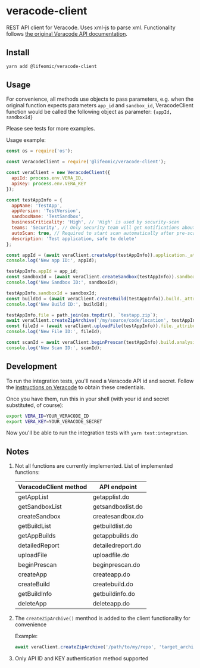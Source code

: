 # veracode-client

REST API client for Veracode. Uses xml-js to parse xml. Functionality follows
[the original Veracode API
documentation](https://help.veracode.com/reader/LMv_dtSHyb7iIxAQznC~9w/FhxRdiWf5qejrtajmjGtpw).

## Install

```bash
yarn add @lifeomic/veracode-client
```

## Usage

For convenience, all methods use objects to pass parameters, e.g. when the
original function expects parameters `app_id` and `sandbox_id`, VeracodeClient
function would be called the following object as parameter: `{appId, sandboxId}`

Please see tests for more examples.

Usage example:

```javascript
const os = require('os');

const VeracodeClient = require('@lifeomic/veracode-client');

const veraClient = new VeracodeClient({
  apiId: process.env.VERA_ID,
  apiKey: process.env.VERA_KEY
});

const testAppInfo = {
  appName: 'TestApp',
  appVersion: 'TestVersion',
  sandboxName: 'TestSandbox',
  businessCriticality: 'High', // 'High' is used by security-scan
  teams: 'Security', // Only security team will get notifications about this test app
  autoScan: true, // Required to start scan automatically after pre-scan
  description: 'Test application, safe to delete'
};

const appId = (await veraClient.createApp(testAppInfo)).application._attributes.app_id;
console.log('New app ID:', appId);

testAppInfo.appId = app_id;
const sandboxId = (await veraClient.createSandbox(testAppInfo)).sandbox._attributes.sandbox_id;
console.log('New Sandbox ID:', sandboxId);

testAppInfo.sandboxId = sandboxId;
const buildId = (await veraClient.createBuild(testAppInfo)).build._attributes.build_id;
console.log('New Build ID:', buildId);

testAppInfo.file = path.join(os.tmpdir(), `testapp.zip`);
await veraClient.createZipArchive('/my/source/code/location', testAppInfo.file, [ 'node_modules/**/*' ]);
const fileId = (await veraClient.uploadFile(testAppInfo)).file._attributes.file_id;
console.log('New File ID:', fileId);

const scanId = await veraClient.beginPrescan(testAppInfo).build.analysis_unit._attributes.build_id;
console.log('New Scan ID:', scanId);
```

## Development

To run the integration tests, you'll need a Veracode API id and secret. Follow
the [instructions on
Veracode](https://help.veracode.com/reader/LMv_dtSHyb7iIxAQznC~9w/Gv1oHnvAIwMy2gQSBrF0fA)
to obtain these credentials.

Once you have them, run this in your shell (with your id and secret substituted,
of course):

```sh
export VERA_ID=YOUR_VERACODE_ID
export VERA_KEY=YOUR_VERACODE_SECRET
```

Now you'll be able to run the integration tests with `yarn test:integration`.

## Notes

 1. Not all functions are currently implemented. List of implemented functions:

    |VeracodeClient method|API endpoint|
    |---|---|
    |getAppList|getapplist.do |
    |getSandboxList|getsandboxlist.do|
    |createSandbox|createsandbox.do|
    |getBuildList|getbuildlist.do|
    |getAppBuilds|getappbuilds.do|
    |detailedReport|detailedreport.do|
    |uploadFile|uploadfile.do|
    |beginPrescan|beginprescan.do|
    |createApp|createapp.do|
    |createBuild|createbuild.do|
    |getBuildInfo|getbuildinfo.do|
    |deleteApp|deleteapp.do|

 1. The `createZipArchive()` menthod is added to the client functionality for convenience

    Example:

    ```javascript
    await veraClient.createZipArchive('/path/to/my/repo', 'target_archive_name.zip', [ 'node_modules/**/*' ]);
    ```

 1. Only API ID and KEY authentication method supported